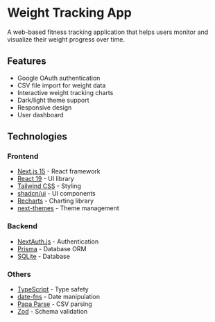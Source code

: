 # Weight Tracking App

A web-based fitness tracking application that helps users monitor and visualize their weight progress over time.

## Features

- Google OAuth authentication
- CSV file import for weight data
- Interactive weight tracking charts
- Dark/light theme support
- Responsive design
- User dashboard

## Technologies

### Frontend

- [Next.js 15](https://nextjs.org/) - React framework
- [React 19](https://react.dev/) - UI library
- [Tailwind CSS](https://tailwindcss.com/) - Styling
- [shadcn/ui](https://ui.shadcn.com/) - UI components
- [Recharts](https://recharts.org/) - Charting library
- [next-themes](https://github.com/pacocoursey/next-themes) - Theme management

### Backend

- [NextAuth.js](https://next-auth.js.org/) - Authentication
- [Prisma](https://www.prisma.io/) - Database ORM
- [SQLite](https://www.sqlite.org/) - Database

### Others

- [TypeScript](https://www.typescriptlang.org/) - Type safety
- [date-fns](https://date-fns.org/) - Date manipulation
- [Papa Parse](https://www.papaparse.com/) - CSV parsing
- [Zod](https://zod.dev/) - Schema validation

